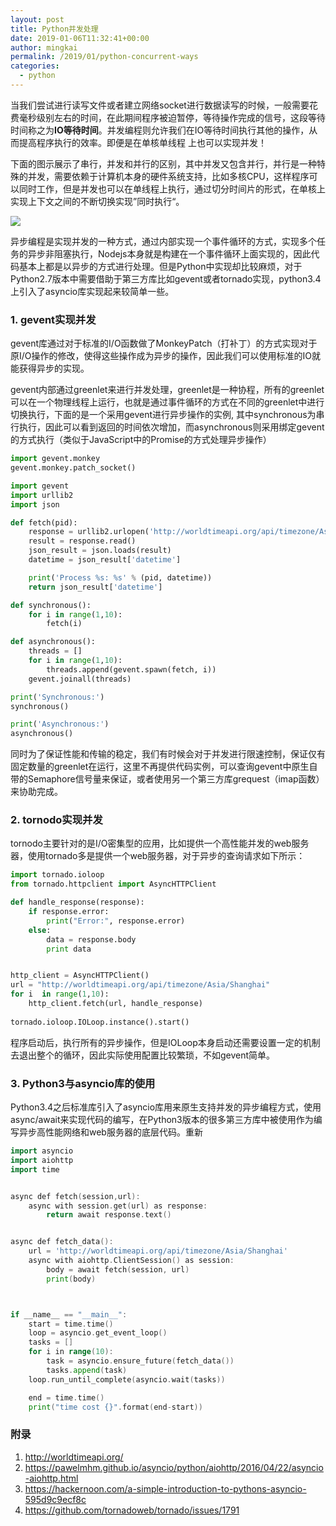 ```yaml
---
layout: post
title: Python并发处理
date: 2019-01-06T11:32:41+00:00
author: mingkai
permalink: /2019/01/python-concurrent-ways
categories:
  - python
---
```


当我们尝试进行读写文件或者建立网络socket进行数据读写的时候，一般需要花费毫秒级别左右的时间，在此期间程序被迫暂停，等待操作完成的信号，这段等待时间称之为**IO等待时间**。并发编程则允许我们在IO等待时间执行其他的操作，从而提高程序执行的效率。即便是在单核单线程 上也可以实现并发！



下面的图示展示了串行，并发和并行的区别，其中并发又包含并行，并行是一种特殊的并发，需要依赖于计算机本身的硬件系统支持，比如多核CPU，这样程序可以同时工作，但是并发也可以在单线程上执行，通过切分时间片的形式，在单核上实现上下文之间的不断切换实现”同时执行“。

![](https://1843914808.rsc.cdn77.org/wp-content/uploads/2016/11/GCD-1.png?x91151)



异步编程是实现并发的一种方式，通过内部实现一个事件循环的方式，实现多个任务的异步非阻塞执行，Nodejs本身就是构建在一个事件循环上面实现的，因此代码基本上都是以异步的方式进行处理。但是Python中实现却比较麻烦，对于Python2.7版本中需要借助于第三方库比如gevent或者tornado实现，python3.4上引入了asyncio库实现起来较简单一些。



### 1. gevent实现并发

gevent库通过对于标准的I/O函数做了MonkeyPatch（打补丁）的方式实现对于原I/O操作的修改，使得这些操作成为异步的操作，因此我们可以使用标准的IO就能获得异步的实现。

gevent内部通过greenlet来进行并发处理，greenlet是一种协程，所有的greenlet可以在一个物理线程上运行，也就是通过事件循环的方式在不同的greenlet中进行切换执行，下面的是一个采用gevent进行异步操作的实例, 其中synchronous为串行执行，因此可以看到返回的时间依次增加，而asynchronous则采用绑定gevent的方式执行（类似于JavaScript中的Promise的方式处理异步操作）

```python
import gevent.monkey
gevent.monkey.patch_socket()

import gevent
import urllib2
import json

def fetch(pid):
    response = urllib2.urlopen('http://worldtimeapi.org/api/timezone/Asia/Shanghai')
    result = response.read()
    json_result = json.loads(result)
    datetime = json_result['datetime']

    print('Process %s: %s' % (pid, datetime))
    return json_result['datetime']

def synchronous():
    for i in range(1,10):
        fetch(i)

def asynchronous():
    threads = []
    for i in range(1,10):
        threads.append(gevent.spawn(fetch, i))
    gevent.joinall(threads)

print('Synchronous:')
synchronous()

print('Asynchronous:')
asynchronous()
```

同时为了保证性能和传输的稳定，我们有时候会对于并发进行限速控制，保证仅有固定数量的greenlet在运行，这里不再提供代码实例，可以查询gevent中原生自带的Semaphore信号量来保证，或者使用另一个第三方库grequest（imap函数）来协助完成。

### 2. tornodo实现并发

tornodo主要针对的是I/O密集型的应用，比如提供一个高性能并发的web服务器，使用tornado多是提供一个web服务器，对于异步的查询请求如下所示：

```python
import tornado.ioloop
from tornado.httpclient import AsyncHTTPClient

def handle_response(response):
    if response.error:
        print("Error:", response.error)
    else:
        data = response.body
        print data


http_client = AsyncHTTPClient()
url = "http://worldtimeapi.org/api/timezone/Asia/Shanghai"
for i  in range(1,10):
    http_client.fetch(url, handle_response)
    
tornado.ioloop.IOLoop.instance().start()
```

程序启动后，执行所有的异步操作，但是IOLoop本身启动还需要设置一定的机制去退出整个的循环，因此实际使用配置比较繁琐，不如gevent简单。

### 3. Python3与asyncio库的使用

Python3.4之后标准库引入了asyncio库用来原生支持并发的异步编程方式，使用async/await来实现代码的编写，在Python3版本的很多第三方库中被使用作为编写异步高性能网络和web服务器的底层代码。重新



```go
import asyncio
import aiohttp
import time 


async def fetch(session,url):
    async with session.get(url) as response:
        return await response.text()


async def fetch_data():
    url = 'http://worldtimeapi.org/api/timezone/Asia/Shanghai'
    async with aiohttp.ClientSession() as session:
        body = await fetch(session, url)
        print(body)



if __name__ == "__main__":
    start = time.time()
    loop = asyncio.get_event_loop()
    tasks = []
    for i in range(10):
        task = asyncio.ensure_future(fetch_data())
        tasks.append(task)
    loop.run_until_complete(asyncio.wait(tasks))

    end = time.time()
    print("time cost {}".format(end-start))
```



### 附录

1. http://worldtimeapi.org/
2. https://pawelmhm.github.io/asyncio/python/aiohttp/2016/04/22/asyncio-aiohttp.html
3. https://hackernoon.com/a-simple-introduction-to-pythons-asyncio-595d9c9ecf8c
4. https://github.com/tornadoweb/tornado/issues/1791